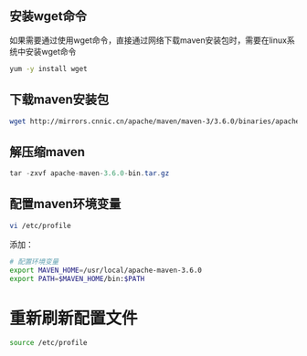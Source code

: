 ## 安装wget命令

如果需要通过使用wget命令，直接通过网络下载maven安装包时，需要在linux系统中安装wget命令

```sh
yum -y install wget
```



## 下载maven安装包

```sh
wget http://mirrors.cnnic.cn/apache/maven/maven-3/3.6.0/binaries/apache-maven-3.6.0-bin.tar.gz
```



## 解压缩maven

```java
tar -zxvf apache-maven-3.6.0-bin.tar.gz
```



## 配置maven环境变量

```sh
vi /etc/profile
```



添加：

```bash
# 配置环境变量
export MAVEN_HOME=/usr/local/apache-maven-3.6.0
export PATH=$MAVEN_HOME/bin:$PATH
```



# 重新刷新配置文件
```sh
source /etc/profile
```



